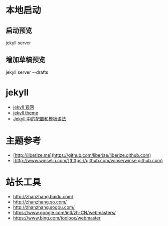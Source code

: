
# 本地启动
## 启动预览
jekyll server 

## 增加草稿预览

jekyll server --drafts

# jekyll

* [jekyll 官网](http://jekyllrb.com/)
* [jekyll theme](https://github.com/Huxpro/huxpro.github.io)
* [Jekyll 中的配置和模板语法](https://gist.github.com/biezhi/f88be58ef4ae0f3741bb36ab8daa53c5https://gist.github.com/biezhi/f88be58ef4ae0f3741bb36ab8daa53c5)

# 主题参考

* [http://liberize.me](https://github.com/liberize/liberize.github.com)
* [http://www.winseliu.com/](https://github.com/winse/winse.github.com)

# 站长工具

* http://zhanzhang.baidu.com/
* http://zhanzhang.so.com/
* http://zhanzhang.sogou.com/
* https://www.google.com/intl/zh-CN/webmasters/
* https://www.bing.com/toolbox/webmaster


